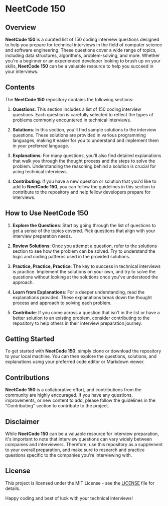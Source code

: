 # NeetCode 150

## Overview

**NeetCode 150** is a curated list of 150 coding interview questions designed to help you prepare for technical interviews in the field of computer science and software engineering. These questions cover a wide range of topics, including data structures, algorithms, problem-solving, and more. Whether you're a beginner or an experienced developer looking to brush up on your skills, **NeetCode 150** can be a valuable resource to help you succeed in your interviews.

## Contents

The **NeetCode 150** repository contains the following sections:

1. **Questions**: This section includes a list of 150 coding interview questions. Each question is carefully selected to reflect the types of problems commonly encountered in technical interviews.

2. **Solutions**: In this section, you'll find sample solutions to the interview questions. These solutions are provided in various programming languages, making it easier for you to understand and implement them in your preferred language.

3. **Explanations**: For many questions, you'll also find detailed explanations that walk you through the thought process and the steps to solve the problem. Understanding the reasoning behind a solution is crucial for acing technical interviews.

4. **Contributing**: If you have a new question or solution that you'd like to add to **NeetCode 150**, you can follow the guidelines in this section to contribute to the repository and help fellow developers prepare for interviews.

## How to Use NeetCode 150

1. **Explore the Questions**: Start by going through the list of questions to get a sense of the topics covered. Pick questions that align with your interview preparation needs.

2. **Review Solutions**: Once you attempt a question, refer to the solutions section to see how the problem can be solved. Try to understand the logic and coding patterns used in the provided solutions.

3. **Practice, Practice, Practice**: The key to success in technical interviews is practice. Implement the solutions on your own, and try to solve the questions without looking at the solutions once you've understood the approach.

4. **Learn from Explanations**: For a deeper understanding, read the explanations provided. These explanations break down the thought process and approach to solving each problem.

5. **Contribute**: If you come across a question that isn't in the list or have a better solution to an existing problem, consider contributing to the repository to help others in their interview preparation journey.

## Getting Started

To get started with **NeetCode 150**, simply clone or download the repository to your local machine. You can then explore the questions, solutions, and explanations using your preferred code editor or Markdown viewer.

## Contributions

**NeetCode 150** is a collaborative effort, and contributions from the community are highly encouraged. If you have any questions, improvements, or new content to add, please follow the guidelines in the "Contributing" section to contribute to the project.

## Disclaimer

While **NeetCode 150** can be a valuable resource for interview preparation, it's important to note that interview questions can vary widely between companies and interviewers. Therefore, use this repository as a supplement to your overall preparation, and make sure to research and practice questions specific to the companies you're interviewing with.

## License

This project is licensed under the MIT License - see the [LICENSE](LICENSE) file for details.

Happy coding and best of luck with your technical interviews!
